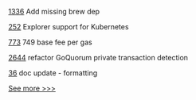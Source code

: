 
[1336](https://github.com/hyperledger/iroha/pull/1336) Add missing brew dep

[252](https://github.com/hyperledger-labs/minifabric/pull/252) Explorer support for Kubernetes

[773](https://github.com/hyperledger/besu-docs/pull/773) 749 base fee per gas

[2644](https://github.com/hyperledger/besu/pull/2644) refactor GoQuorum private transaction detection

[36](https://github.com/hyperledger-labs/fabric-operations-console/pull/36) doc update - formatting


[See more >>>](https://start-here.hyperledger.org/pull-requests)
